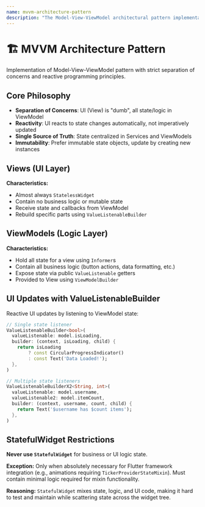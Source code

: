 ```yaml
---
name: mvvm-architecture-pattern
description: "The Model-View-ViewModel architectural pattern implementation with strict separation of concerns and reactive UI updates."
---
```

# 🏗️ MVVM Architecture Pattern

Implementation of Model-View-ViewModel pattern with strict separation of concerns and reactive programming principles.

## Core Philosophy

- **Separation of Concerns**: UI (View) is "dumb", all state/logic in ViewModel
- **Reactivity**: UI reacts to state changes automatically, not imperatively updated
- **Single Source of Truth**: State centralized in Services and ViewModels
- **Immutability**: Prefer immutable state objects, update by creating new instances

## Views (UI Layer)

**Characteristics:**
- Almost always `StatelessWidget`
- Contain no business logic or mutable state
- Receive state and callbacks from ViewModel
- Rebuild specific parts using `ValueListenableBuilder`

## ViewModels (Logic Layer)

**Characteristics:**
- Hold all state for a view using `Informer`s
- Contain all business logic (button actions, data formatting, etc.)
- Expose state via public `ValueListenable` getters
- Provided to View using `ViewModelBuilder`

## UI Updates with ValueListenableBuilder

Reactive UI updates by listening to ViewModel state:

```dart
// Single state listener
ValueListenableBuilder<bool>(
  valueListenable: model.isLoading,
  builder: (context, isLoading, child) {
    return isLoading
        ? const CircularProgressIndicator()
        : const Text('Data Loaded!');
  },
)

// Multiple state listeners
ValueListenableBuilderX2<String, int>(
  valueListenable: model.username,
  valueListenable2: model.itemCount,
  builder: (context, username, count, child) {
    return Text('$username has $count items');
  },
)
```

## StatefulWidget Restrictions

**Never use `StatefulWidget`** for business or UI logic state.

**Exception:** Only when absolutely necessary for Flutter framework integration (e.g., animations requiring `TickerProviderStateMixin`). Must contain minimal logic required for mixin functionality.

**Reasoning:** `StatefulWidget` mixes state, logic, and UI code, making it hard to test and maintain while scattering state across the widget tree.